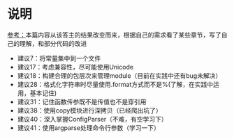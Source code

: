 # 说明

[参考：](<https://github.com/L1nwatch/writing_solid_python_code_gitbook>)本篇内容从该答主的结果改变而来，根据自己的需求看了某些章节，写了自己的理解，和部分代码的改进

* 建议7：将常量集中到一个文件
* 建议17：考虑兼容性，尽可能使用Unicode
* 建议18：构建合理的包层次来管理module（目前在实践中还有bug未解决）
* 建议28：格式化字符串时尽量使用.format方式而不是%(了解，在实践中运用，基本记住)
* 建议31：记住函数传参既不是传值也不是穿引用
* 建议38：使用copy模块进行深拷贝（已经爬出坑了）
* 建议40：深入掌握ConfigParser（不难，有空学习下）
* 建议41：使用argparse处理命令行参数（学习一下）

